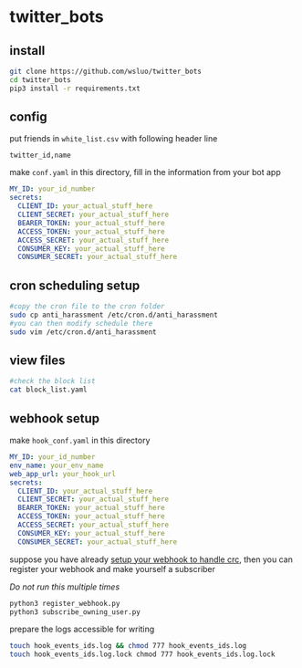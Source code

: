 # twitter_bots

## install

```bash
git clone https://github.com/wsluo/twitter_bots
cd twitter_bots
pip3 install -r requirements.txt
```

## config
put friends in `white_list.csv` with following header line
```csv
twitter_id,name
```

make `conf.yaml` in this directory, fill in the information from your bot app
```yaml
MY_ID: your_id_number
secrets:
  CLIENT_ID: your_actual_stuff_here
  CLIENT_SECRET: your_actual_stuff_here
  BEARER_TOKEN: your_actual_stuff_here
  ACCESS_TOKEN: your_actual_stuff_here
  ACCESS_SECRET: your_actual_stuff_here
  CONSUMER_KEY: your_actual_stuff_here
  CONSUMER_SECRET: your_actual_stuff_here
```

## cron scheduling setup
```bash
#copy the cron file to the cron folder
sudo cp anti_harassment /etc/cron.d/anti_harassment
#you can then modify schedule there
sudo vim /etc/cron.d/anti_harassment
```

## view files
```bash
#check the block list
cat block_list.yaml
```

## webhook setup

make `hook_conf.yaml` in this directory
```yaml
MY_ID: your_id_number
env_name: your_env_name
web_app_url: your_hook_url
secrets:
  CLIENT_ID: your_actual_stuff_here
  CLIENT_SECRET: your_actual_stuff_here
  BEARER_TOKEN: your_actual_stuff_here
  ACCESS_TOKEN: your_actual_stuff_here
  ACCESS_SECRET: your_actual_stuff_here
  CONSUMER_KEY: your_actual_stuff_here
  CONSUMER_SECRET: your_actual_stuff_here
```

suppose you have already [setup your webhook to handle crc](https://dev.to/twitterdev/building-a-live-leaderboard-on-twitter-49g9#gs-registering),
then you can register your webhook and make yourself a subscriber

*Do not run this multiple times*
```bash
python3 register_webhook.py
python3 subscribe_owning_user.py
```

prepare the logs accessible for writing
```bash
touch hook_events_ids.log && chmod 777 hook_events_ids.log
touch hook_events_ids.log.lock chmod 777 hook_events_ids.log.lock
```
